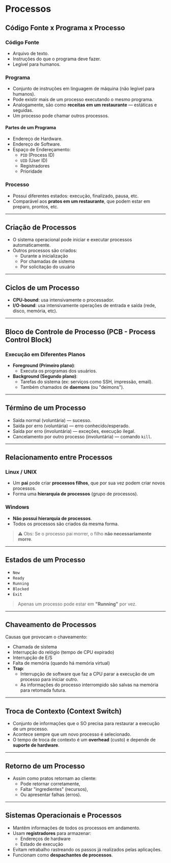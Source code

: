 # Processos

## Código Fonte x Programa x Processo

### Código Fonte
- Arquivo de texto.
- Instruções do que o programa deve fazer.
- Legível para humanos.

### Programa
- Conjunto de instruções em linguagem de máquina (não legível para humanos).
- Pode existir mais de um processo executando o mesmo programa.
- Analogamente, são como **receitas em um restaurante** — estáticas e seguidas.
- Um processo pode chamar outros processos.

#### Partes de um Programa
- Endereço de Hardware.
- Endereço de Software.
- Espaço de Endereçamento:
  - `PID` (Process ID)
  - `UID` (User ID)
  - Registradores
  - Prioridade

### Processo
- Possui diferentes estados: execução, finalizado, pausa, etc.
- Comparável aos **pratos em um restaurante**, que podem estar em preparo, prontos, etc.

---

## Criação de Processos
- O sistema operacional pode iniciar e executar processos automaticamente.
- Outros processos são criados:
  - Durante a inicialização
  - Por chamadas de sistema
  - Por solicitação do usuário

---

## Ciclos de um Processo

- **CPU-bound**: usa intensivamente o processador.
- **I/O-bound**: usa intensivamente operações de entrada e saída (rede, disco, memória, etc).

---

## Bloco de Controle de Processo (PCB - Process Control Block)

### Execução em Diferentes Planos
- **Foreground (Primeiro plano)**:
  - Executa os programas dos usuários.
- **Background (Segundo plano)**:
  - Tarefas do sistema (ex: serviços como SSH, impressão, email).
  - Também chamados de **daemons** (ou "deimons").

---

## Término de um Processo

- Saída normal (voluntária) — sucesso.
- Saída por erro (voluntária) — erro conhecido/esperado.
- Saída por erro (involuntária) — exceções, execução ilegal.
- Cancelamento por outro processo (involuntária) — comando `kill`.

---

## Relacionamento entre Processos

### Linux / UNIX
- Um **pai** pode criar **processos filhos**, que por sua vez podem criar novos processos.
- Forma uma **hierarquia de processos** (grupo de processos).

### Windows
- **Não possui hierarquia de processos**.
- Todos os processos são criados da mesma forma.

> ⚠️ Obs: Se o processo pai morrer, o filho **não necessariamente morre**.

---

## Estados de um Processo

- `New`
- `Ready`
- `Running`
- `Blocked`
- `Exit`

> Apenas um processo pode estar em **"Running"** por vez.

---

## Chaveamento de Processos

Causas que provocam o chaveamento:
- Chamada de sistema
- Interrupção do relógio (tempo de CPU expirado)
- Interrupção de E/S
- Falta de memória (quando há memória virtual)
- **Trap**:
  - Interrupção de software que faz a CPU parar a execução de um processo para iniciar outro.
  - As informações do processo interrompido são salvas na memória para retomada futura.

---

## Troca de Contexto (Context Switch)

- Conjunto de informações que o SO precisa para restaurar a execução de um processo.
- Acontece sempre que um novo processo é selecionado.
- O tempo de troca de contexto é um **overhead** (custo) e depende de **suporte de hardware**.

---

## Retorno de um Processo

- Assim como pratos retornam ao cliente:
  - Pode retornar corretamente,
  - Faltar "ingredientes" (recursos),
  - Ou apresentar falhas (erros).

---

## Sistemas Operacionais e Processos

- Mantêm informações de todos os processos em andamento.
- Usam **registradores** para armazenar:
  - Endereços de hardware
  - Estado de execução
- Evitam retrabalho rastreando os passos já realizados pelas aplicações.
- Funcionam como **despachantes de processos**.
